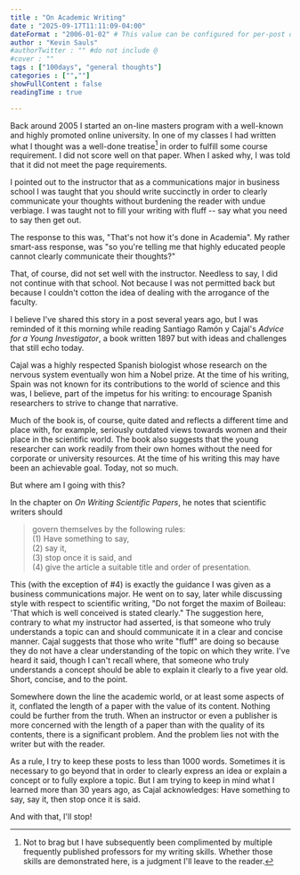 ```yaml
---
title : "On Academic Writing"
date : "2025-09-17T11:11:09-04:00"
dateFormat : "2006-01-02" # This value can be configured for per-post date formatting
author : "Kevin Sauls"
#authorTwitter : "" #do not include @
#cover : ""
tags : ["100days", "general thoughts"]
categories : ["",""]
showFullContent : false
readingTime : true

---
```


Back around 2005 I started an on-line masters program with a well-known and highly promoted online university.  In one of my classes I had written what I thought was a well-done treatise[^1] in order to fulfill some course requirement. I did not score well on that paper. When I asked why, I was told that it did not meet the page requirements.

I pointed out to the instructor that as a communications major in business school I was taught that you should write succinctly in order to clearly communicate your thoughts without burdening the reader with undue verbiage. I was taught not to fill your writing with fluff -- say what you need to say then get out.

The response to this was, "That's not how it's done in Academia". My rather smart-ass response, was "so you're telling me that highly educated people cannot clearly communicate their thoughts?"

That, of course, did not set well with the instructor.  Needless to say, I did not continue with that school. Not because I was not permitted back but because I couldn't cotton the idea of dealing with the arrogance of the faculty. 

I believe I've shared this story in a post several years ago, but I was reminded of it this morning while reading Santiago Ramón y Cajal's _Advice for a Young Investigator_, a book written 1897 but with ideas and challenges that still echo today.

Cajal was a highly respected Spanish biologist whose research on the nervous system eventually won him a Nobel prize. At the time of his writing, Spain was not known for its contributions to the world of science and this was, I believe, part of the impetus for his writing: to encourage Spanish researchers to strive to change that narrative.

Much of the book is, of course, quite dated and reflects a different time and place with, for example, seriously outdated views towards women and their place in the scientific world. The book also suggests that the young researcher can work readily from their own homes without the need for corporate or university resources. At the time of his writing this may have been an achievable goal. Today, not so much.

But where am I going with this?

In the chapter on _On Writing Scientific Papers_, he notes that scientific writers should  

> govern themselves by the following rules:  
> (1) Have something to say,  
> (2) say it,  
> (3) stop once it is said, and   
> (4) give the article a suitable title and order of presentation.

This (with the exception of #4)  is exactly the guidance I was given as a business communications major. He went on to say, later while discussing style with respect to scientific writing, "Do not forget the maxim of Boileau: 'That which is well conceived is stated clearly."  The suggestion here, contrary to what my instructor had asserted, is that someone who truly understands a topic can and should communicate it in a clear and concise manner.  Cajal suggests that those who write "fluff" are doing so because they do not have a clear understanding of the topic on which they write. I've heard it said, though I can't recall where, that someone who truly understands a concept should be able to explain it clearly to a five year old. Short, concise, and to the point.

Somewhere down the line the academic world, or at least some aspects of it, conflated the length of a paper with the value of its content. Nothing could be further from the truth. When an instructor or even a publisher is more concerned with the length of a paper than with the quality of its contents, there is a significant problem. And the problem lies not with the writer but with the reader. 

As a rule, I try to keep these posts to less than 1000 words. Sometimes it is necessary to go beyond that in order to clearly express an idea or explain a concept or to fully explore a topic. But I am trying to keep in mind what I learned more than 30 years ago, as Cajal acknowledges: Have something to say, say it, then stop once it is said.

And with that, I'll stop!

[^1]: Not to brag but I have subsequently been complimented by multiple frequently published professors for my writing skills. Whether those skills are demonstrated here, is a judgment I'll leave to the reader.
